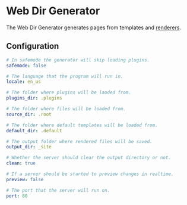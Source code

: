 # Web Dir Generator

The Web Dir Generator generates pages from templates and [renderers](/webdir/api/renderer).

## Configuration

```yml
# In safemode the generator will skip loading plugins.
safemode: false

# The language that the program will run in.
locale: en_us

# The folder where plugins will be laoded from.
plugins_dir: .plugins

# The folder where files will be loaded from.
source_dir: .root

# The folder where default templates will be loaded from.
default_dir: .default

# The output folder where rendered files will be saved.
output_dir: _site

# Whether the server should clear the output directory or not.
clean: true

# If a server should be started to preview changes in realtime.
preview: false

# The port that the server will run on.
port: 80
```